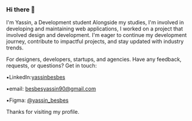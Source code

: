 ### Hi there 👋

I'm Yassin, a Development student Alongside my studies, I'm involved in developing and maintaining web applications, I worked on a project that involved design and development. I'm eager to continue my development journey, contribute to impactful projects, and stay updated with industry trends.



For designers, developers, startups, and agencies.
Have any feedback, requests, or questions? Get in touch:


 ▪️LinkedIn:[yassinbesbes](https://www.linkedin.com/in/yassinbesbes/)


 
 ▪️email: [besbesyassin90@gmail.com](besbesyassin90@gmail.com)


 
 ▪️Figma: [ @yassin_besbes]( https://www.figma.com/@yassin_besbes) 

 
 




Thanks for visiting my profile.

